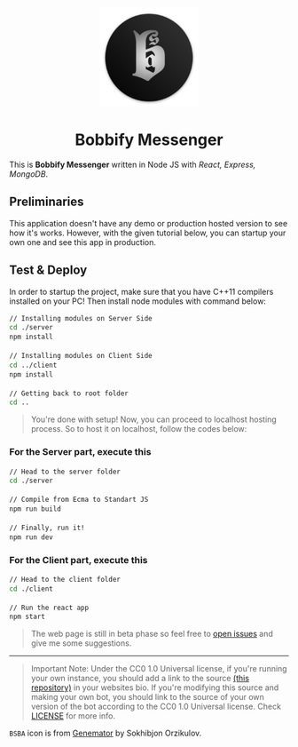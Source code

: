 <p align="center">
  <a href="https://t.me/bsba_group">
    <img src="assets/logo.png" width="180" height="180">
  </a>
  <h1 align="center">Bobbify Messenger</h1>
</p>

This is **Bobbify Messenger** written in Node JS with _React, Express, MongoDB_. 

## Preliminaries
This application doesn't have any demo or production hosted version to see how it's works. However, with the given tutorial below,
you can startup your own one and see this app in production.

## Test & Deploy
In order to startup the project, make sure that you have C++11 compilers installed on your PC! Then install node modules with command below:
```bash
// Installing modules on Server Side
cd ./server
npm install

// Installing modules on Client Side
cd ../client
npm install

// Getting back to root folder
cd ..
```
> You're done with setup! Now, you can proceed to localhost hosting process. So to host it on localhost, follow the codes below:

### For the Server part, execute this
```bash
// Head to the server folder
cd ./server

// Compile from Ecma to Standart JS
npm run build

// Finally, run it!
npm run dev
``` 

### For the Client part, execute this
```bash
// Head to the client folder
cd ./client

// Run the react app
npm start
```

> The web page is still in beta phase so feel free to [open issues](https://github.com/sakhib-orzklv/bobbify/issues/new) and give me some suggestions.
---

> Important Note: Under the CC0 1.0 Universal license, if you're running your own instance, you should add a link to the source [(this repository)](https://github.com/sakhib-orzklv/bobbify) in your websites bio. If you're modifying this source and making your own bot, you should link to the source of your own version of the bot according to the CC0 1.0 Universal license. Check [LICENSE](LICENSE) for more info.

`BSBA` icon is from [Genemator](https://t.me/sakhib_orzklv/) by Sokhibjon Orzikulov.
